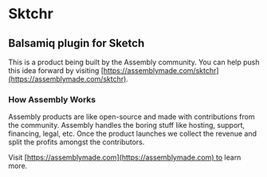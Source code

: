 # Sktchr

## Balsamiq plugin for Sketch 

This is a product being built by the Assembly community. You can help push this idea forward by visiting [https://assemblymade.com/sktchr](https://assemblymade.com/sktchr).

### How Assembly Works

Assembly products are like open-source and made with contributions from the community. Assembly handles the boring stuff like hosting, support, financing, legal, etc. Once the product launches we collect the revenue and split the profits amongst the contributors.

Visit [https://assemblymade.com](https://assemblymade.com) to learn more.

